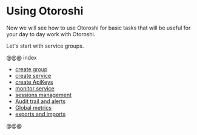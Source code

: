 # Using Otoroshi

Now we will see how to use Otoroshi for basic tasks that will be useful for your day to day work with Otoroshi.

Let's start with service groups.

@@@ index

* [create group](./1-groups.md)
* [create service](./2-services.md)
* [create ApiKeys](./3-apikeys.md)
* [monitor service](./4-monitor.md) 
* [sessions management](./5-sessions.md)
* [Audit trail and alerts](./6-audit.md)
* [Global metrics](./7-metrics.md)
* [exports and imports](./8-importsexports.md)

@@@